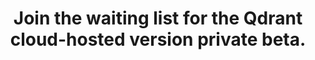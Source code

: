---
title: Join the waiting list for the Qdrant cloud-hosted version private beta.
section_title: Request early access to the Qdrant Cloud
form:
  - id: 0
    header: "Get <span style='color: var(--brand-primary);'>Early Access</span> to Qdrant Cloud"
    label: All right! 😊 What is your e-mail? *
    placeholder: name@example.com
    type: email
    name: email
    required: True
  - id: 1
    label: For what purpose do you/will you use a cloud-hosted solution?
    type: checkbox
    options:
    - For my company product
    - For one of my company internal project
    - For a client as an agency or a freelancer
    - For a personal project
    name: purpose
  - id: 2
    label: What's the size of your company?
    type: radio
    options:
    - 1
    - 2-10
    - 11-50
    - 51-200
    - 201-1000
    - 1001+
    name: companySize
  - id: 3
    label: What is your use case?
    type: radio
    options:
    - Semantic Text Search
    - Similar Image Search
    - Recommendations
    - Chat Bots
    - Matching Engines
    - Anomalies Detection
    - Other
    name: case
  - id: 4
    label: Have you ever used any vector search engines? If yes, which ones?
    type: text
    rows: 1
    placeholder: Type here your answer
    name: experienced
---